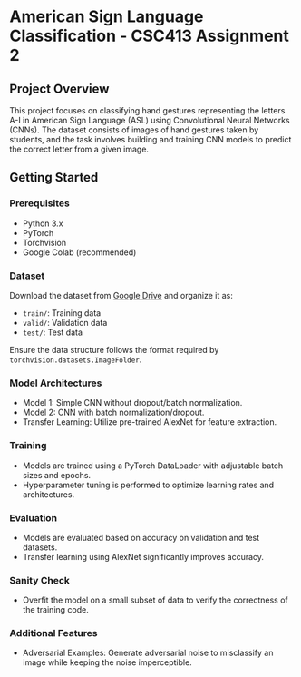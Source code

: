 # American Sign Language Classification - CSC413 Assignment 2

## Project Overview
This project focuses on classifying hand gestures representing the letters A-I in American Sign Language (ASL) using Convolutional Neural Networks (CNNs). The dataset consists of images of hand gestures taken by students, and the task involves building and training CNN models to predict the correct letter from a given image.

## Getting Started

### Prerequisites
- Python 3.x
- PyTorch
- Torchvision
- Google Colab (recommended)

### Dataset
Download the dataset from [Google Drive](https://drive.google.com/drive/folders/1aPL24P610NHLvt9exk6-B7SzGk3R8Q48?usp=sharing) and organize it as:
- `train/`: Training data
- `valid/`: Validation data
- `test/`: Test data

Ensure the data structure follows the format required by `torchvision.datasets.ImageFolder`.

### Model Architectures
- Model 1: Simple CNN without dropout/batch normalization.
- Model 2: CNN with batch normalization/dropout.
- Transfer Learning: Utilize pre-trained AlexNet for feature extraction.

### Training
- Models are trained using a PyTorch DataLoader with adjustable batch sizes and epochs.
- Hyperparameter tuning is performed to optimize learning rates and architectures.

### Evaluation
- Models are evaluated based on accuracy on validation and test datasets.
- Transfer learning using AlexNet significantly improves accuracy.

### Sanity Check
- Overfit the model on a small subset of data to verify the correctness of the training code.

### Additional Features
- Adversarial Examples: Generate adversarial noise to misclassify an image while keeping the noise imperceptible.